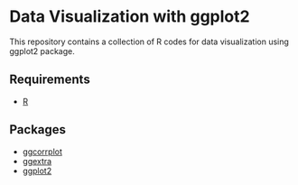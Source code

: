 # Data Visualization with ggplot2
This repository contains a collection of R codes for data visualization using ggplot2 package.

## Requirements

* [R](https://www.r-project.org/)

## Packages

* [ggcorrplot](https://cran.r-project.org/web/packages/ggcorrplot/ggcorrplot.pdf)
* [ggextra](https://cran.r-project.org/web/packages/ggExtra/ggExtra.pdf)
* [ggplot2](https://cran.r-project.org/web/packages/ggplot2/ggplot2.pdf)

